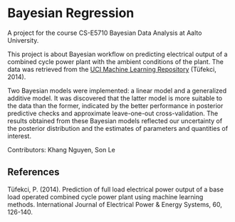 # Bayesian Regression

A project for the course CS-E5710 Bayesian Data Analysis at Aalto University.

This project is about Bayesian workflow on predicting electrical output of a combined cycle power plant with the ambient conditions of the plant. The data was retrieved from the [UCI Machine Learning Repository](https://archive.ics.uci.edu/ml/datasets/Combined+Cycle+Power+Plant) (Tüfekci, 2014).

Two Bayesian models were implemented: a linear model and a generalized additive model. It was discovered that the latter model is more suitable to the data than the former, indicated by the better performance in posterior predictive checks and approximate leave-one-out cross-validation. The results obtained from these Bayesian models reflected our uncertainty of the posterior distribution and the estimates of parameters and quantities of interest.

Contributors: Khang Nguyen, Son Le

## References

Tüfekci, P. (2014). Prediction of full load electrical power output of a base load operated combined cycle power plant using machine learning methods. International Journal of Electrical Power & Energy Systems, 60, 126-140.

